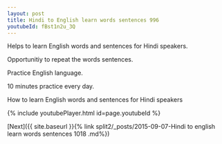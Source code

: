 ```yaml
---
layout: post
title: Hindi to English learn words sentences 996 
youtubeId: fBst1n2u_3Q
---
```

 
 
Helps to learn English words and sentences for Hindi speakers.

Opportunitiy to repeat the words sentences. 

Practice English language. 
 
10 minutes practice every day. 
 
How to learn English words and sentences for Hindi speakers 
 
{% include youtubePlayer.html id=page.youtubeId %}
 
 
[Next]({{ site.baseurl }}{% link  split2/_posts/2015-09-07-Hindi to english learn words sentences 1018 .md%})
 
